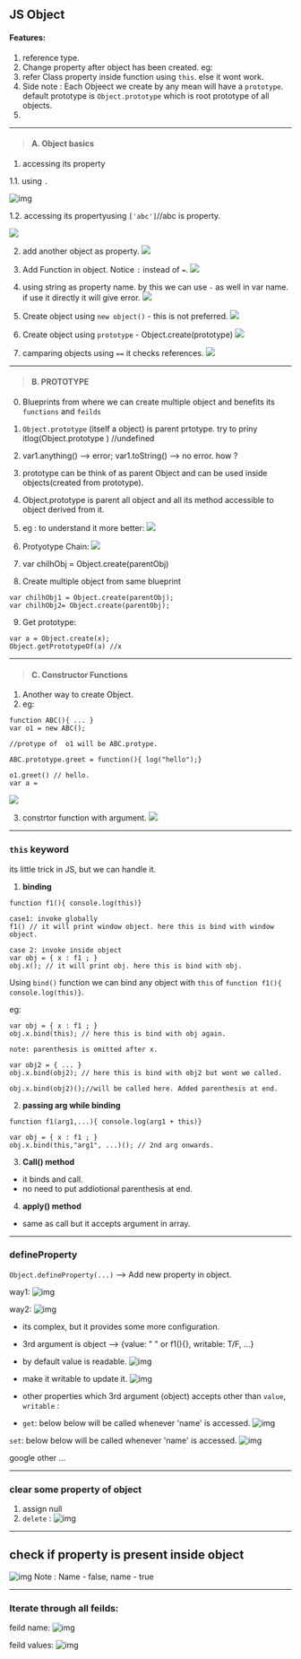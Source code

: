 ## JS Object

#### Features:
1. reference type.
2. Change property after object has been created. eg:
3. refer Class property inside function using `this`. else it wont work.
4. Side note : Each Objeect we create by any mean will have a `prototype`. default prototype is `Object.prototype` which is root prototype of all objects.
5. 
***

> #### A. Object basics

1. accessing its property 

1.1. using `.`

![img](https://github.com/lekhrajdinkar/01-front-end-pack/blob/master/VanillaJS/NOTES_JS/asset/obj2.PNG)

1.2. accessing its propertyusing `['abc']`//abc is property.

![](https://github.com/lekhrajdinkar/01-front-end-pack/blob/master/VanillaJS/NOTES_JS/asset/obj1.PNG)

2. add another object as property.
![](https://github.com/lekhrajdinkar/01-front-end-pack/blob/master/VanillaJS/NOTES_JS/asset/obj3.PNG)

3. Add Function in object. Notice `:` instead of `=`.
![](https://github.com/lekhrajdinkar/01-front-end-pack/blob/master/VanillaJS/NOTES_JS/asset/obj4.PNG)

4. using string as property name. by this we can use `-` as well in var name. if use it directly it will give error.
![](https://github.com/lekhrajdinkar/01-front-end-pack/blob/master/VanillaJS/NOTES_JS/asset/obj5.PNG)

5. Create object using `new object()` - this is not preferred.
![](https://github.com/lekhrajdinkar/01-front-end-pack/blob/master/VanillaJS/NOTES_JS/asset/obj6.PNG)

6. Create object using `prototype` - Object.create(prototype)
![](https://github.com/lekhrajdinkar/01-front-end-pack/blob/master/VanillaJS/NOTES_JS/asset/obj8.PNG)

7. camparing objects using `==` it checks references.
![](https://github.com/lekhrajdinkar/01-front-end-pack/blob/master/VanillaJS/NOTES_JS/asset/obj7.PNG)

***

> #### B. PROTOTYPE

0. Blueprints from where we can create multiple object and benefits its `functions` and   `feilds`
1. `Object.prototype` (itself a object) is parent prtotype. try to priny itlog(Object.prototype ) //undefined
2. var1.anything() --> error; var1.toString() --> no error. how ?
3. prototype can be think of as parent Object and can be used inside objects(created from prototype).
4. Object.prototype is parent all object and all its method accessible to object derived from it.
5. eg : to understand it more better:
![](https://github.com/lekhrajdinkar/01-front-end-pack/blob/master/VanillaJS/NOTES_JS/asset/obj9.PNG)
6. Protyotype Chain:
![](https://github.com/lekhrajdinkar/01-front-end-pack/blob/master/VanillaJS/NOTES_JS/asset/proto1.PNG)

7. var chilhObj = Object.create(parentObj)

8. Create multiple object from same blueprint
```
var chilhObj1 = Object.create(parentObj);
var chilhObj2= Object.create(parentObj);
```

9. Get prototype:
```
var a = Object.create(x);
Object.getPrototypeOf(a) //x
```
***

> #### C. Constructor Functions
1. Another way to create Object.
2. eg:
```
function ABC(){ ... }
var o1 = new ABC();

//protype of  o1 will be ABC.protype.

ABC.prototype.greet = function(){ log("hello");}

o1.greet() // hello.
var a =
```
![](https://github.com/lekhrajdinkar/01-front-end-pack/blob/master/VanillaJS/NOTES_JS/asset/con1.PNG)

3. constrtor function with argument.
![](https://github.com/lekhrajdinkar/01-front-end-pack/blob/master/VanillaJS/NOTES_JS/asset/con2.PNG)

***

### `this` keyword
its little trick in JS, but we can handle it.

1. **binding**
```
function f1(){ console.log(this)} 

case1: invoke globally
f1() // it will print window object. here this is bind with window object.

case 2: invoke inside object
var obj = { x : f1 ; }
obj.x(); // it will print obj. here this is bind with obj.
```
Using `bind()` function we can bind any object with `this` of `function f1(){ console.log(this)}`.

eg: 
```
var obj = { x : f1 ; }
obj.x.bind(this); // here this is bind with obj again.

note: parenthesis is omitted after x.

var obj2 = { ... }
obj.x.bind(obj2); // here this is bind with obj2 but wont we called.

obj.x.bind(obj2)();//will be called here. Added parenthesis at end.
```

2. **passing arg while binding**
```
function f1(arg1,...){ console.log(arg1 + this)} 

var obj = { x : f1 ; }
obj.x.bind(this,"arg1", ...)(); // 2nd arg onwards.
```

3. **Call() method**
- it binds and call.
- no need to put addiotional parenthesis at end.

4. **apply() method**
- same as call but  it accepts argument in array.

***

### defineProperty
`Object.defineProperty(...)` --> Add new property in object.

way1:
![img](https://github.com/lekhrajdinkar/01-front-end-pack/blob/master/VanillaJS/NOTES_JS/asset/img2/01.JPG)

way2:
![img](https://github.com/lekhrajdinkar/01-front-end-pack/blob/master/VanillaJS/NOTES_JS/asset/img2/02.JPG)
- its complex, but it provides some more configuration.
- 3rd argument is object --> {value: " " or f1(){}, writable: T/F, ...}
- by default  value is readable.
![img](https://github.com/lekhrajdinkar/01-front-end-pack/blob/master/VanillaJS/NOTES_JS/asset/img2/03.JPG)
- make it writable to update it.
![img](https://github.com/lekhrajdinkar/01-front-end-pack/blob/master/VanillaJS/NOTES_JS/asset/img2/04.JPG)

- other properties which 3rd argument (object) accepts other than
`value`, `writable` :

- `get`: below below will be called whenever 'name' is accessed.
![img](https://github.com/lekhrajdinkar/01-front-end-pack/blob/master/VanillaJS/NOTES_JS/asset/img2/05.JPG)

`set`: below below will be called whenever 'name' is accessed.
![img](https://github.com/lekhrajdinkar/01-front-end-pack/blob/master/VanillaJS/NOTES_JS/asset/img2/06.JPG)

google other ...

***

### clear some property of object
1. assign null
2. `delete` :
![img](https://github.com/lekhrajdinkar/01-front-end-pack/blob/master/VanillaJS/NOTES_JS/asset/img2/07.JPG)

***
## check if property is present inside object

![img](https://github.com/lekhrajdinkar/01-front-end-pack/blob/master/VanillaJS/NOTES_JS/asset/img2/08.JPG)
Note : Name - false, name - true

***
### Iterate through all feilds:
feild name:
![img](https://github.com/lekhrajdinkar/01-front-end-pack/blob/master/VanillaJS/NOTES_JS/asset/img2/09.JPG)

feild values:
![img](https://github.com/lekhrajdinkar/01-front-end-pack/blob/master/VanillaJS/NOTES_JS/asset/img2/10.JPG)










